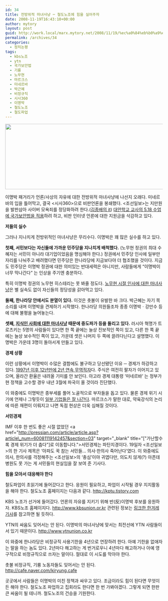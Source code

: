 ```yaml
---
id: 34
title: 전방위적 마녀사냥 ─ 철도노조에 힘을 실어주자
date: 2008-11-19T16:43:10+00:00
author: mytory
layout: post
guid: http://work.local/marx.mytory.net/2008/11/19/%ec%a0%84%eb%b0%a9%ec%9c%84%ec%a0%81-%eb%a7%88%eb%85%80%ec%82%ac%eb%83%a5-%e2%94%80-%ec%b2%a0%eb%8f%84%eb%85%b8%ec%a1%b0%ec%97%90-%ed%9e%98%ec%9d%84-%ec%8b%a4%ec%96%b4%ec%a3%bc%ec%9e%90/
permalink: /archives/34
categories:
  - 정치논평
tags:
  - kbs노조
  - ytn
  - 국가보안법
  - 기륭
  - 노무현
  - 마르크스
  - 미네르바
  - 박근혜
  - 비정규직
  - 시사360
  - 이명박
  - 철도노조
  - 철도파업
---
```

<img src="http://work.local/marx.mytory.net/wp-content/uploads/1/492440e9824fbDE.jpg" class="aligncenter" width="513" height="209" alt="" filename="kptu.tistory.com_11_20_01_37_38.jpg" filemime="" />

이명박 패거리가 언론/사상의 자유에 대한 전방위적 마녀사냥에 나선지 오래다. 미네르바의 입을 틀어막고, 결국 <시사360>으로 비판언론을 봉쇄했다. &lt;조선일보&gt;는 지만원을 발판삼아 사이버 모욕죄를 정당화하려 한다.(<a href="http://pressian.com/article/article.asp?article_num=60081119104045" target="_blank" title="[http://pressian.com/article/article.asp?article_num=60081119104045]로 이동합니다.">김종배의 it</a>) <a href="http://www.hani.co.kr/arti/society/area/318688.html" target="_blank">대안학교 교사의 5.18 수업에 국가보안법을 적용</a>하려 하고, 비판 인터넷 언론에 대한 지원금을 삭감하고 있다.

**저들의 실수**

그러나 지나치게 전방위적인 마녀사냥은 무리수다. 이명박은 꽤 많은 실수를 하고 있다.

**첫째, 서민보다는 자신들에 가까운 민주당을 지나치게 배척했다.** (노무현 정권의 최대 수혜자는 서민이 아니라 대기업이었음을 명심해야 한다.) 정권에서 민주당 인사에 일부만 자리를 나눠주고 배려했다면 민주당은 한나라당에 지금보다야 더 협조했을 것이다. 지금도 민주당은 이명박 정권에 대한 의미있는 반대세력은 아니지만, 사람들에게 “이명박이 너무 막나간다” 는 인상을 주기엔 충분하다. 

특히 이명박 정권의 노무현 히스테리는 못 봐줄 정도다. <a href="http://www.hani.co.kr/arti/society/schooling/322583.html" target="_blank">노무현 시절 인사에 대한 마녀사냥</a>은 별 실속도 없이 자신들의 정당성을 갉아먹고 있다.

**둘째, 한나라당 안에서도 분열이 있다.** 이것은 촛불이 유발한 바 크다. 박근혜는 자기 목소리를 내며 이명박을 견제하기 시작했다. 한나라당 의원들조차 종종 이명박ㆍ강만수 등에 대해 불평을 늘어놓는다.

**셋째, <a href="http://www.hani.co.kr/arti/opinion/column/322605.html" target="_blank">지식인 사회에 대한 마녀사냥</a> 때문에 중도파가 등을 돌리고 있다.** 러시아 혁명가 트로츠키는 5명의 사람들이 있다면 한 쪽 끝에는 늘상 진보적인 쪽이 있고, 다른 한 쪽 끝에는 늘상 보수적인 쪽이 있고, 가운데 셋은 나머지 두 쪽에 끌려다닌다고 설명했다. 이명박은 가운데 3명이 돌아서게 만들고 있다. 

**경제 상황**

이런 상황에서 이명박이 수많은 결함에도 불구하고 당선됐던 이유 ─ 경제가 하강하고 있다. <a href="http://www.hani.co.kr/arti/economy/economy_general/322678.html" target="_blank">1997년 이후 12년만에 2년 연속 무역적자</a>다. 주식은 여전히 팔자가 이어지고 있으며, 올라간 환율은 내려올 기미를 안 보인다. 아고라 경제 대통령 ‘미네르바’ 는 정부가 현 정책을 고수할 경우 내년 3월에 파국이 올 것이라 진단했다.

이 와중에도 이명박은 종부세를 풀어 노골적으로 부자들을 돕고 있다. 물론 경제 위기 시기에 언제나 그렇듯이 <a href="http://news.chosun.com/site/data/html_dir/2008/11/18/2008111801556.html" target="_blank">일부 기업들은 잘 나간다</a>. 마르크스가 말한 대로, 약육강식의 논리에 따른 재편이 이뤄지고 나면 독점 현상은 더욱 심해질 것이다.

**서민경제**

IMF 이후 한 번도 좋은 시절 없었던 <a href="http://pressian.com/article/article.asp?article\_num=60081119142457&section=03" target="\_blank" title="["가난할수록 경제 위기가 더 춥다"]로 이동합니다.">서민경제는 파탄지경</a>이다. 19일자 &lt;조선일보&gt;의 한 기사 제목은 ‘아파도 꾹 참는 서민들… 의사·한의사 죽어난다’였다. 이 와중에도 의사, 한의사를 걱정해주는 &lt;조선일보&gt;의 ‘충심’이야 귀엽다만, 의도치 않게(?) 아픈데 병원도 못 가는 게 서민들의 현실임을 잘 보여 준 기사다. 

**힘을 모아서 대응해야 한다**

철도파업이 초읽기에 들어갔다고 한다. 응원이 필요하고, 파업이 시작될 경우 지지활동을 해야 한다. 철도노조 홈페이지는 다음과 같다. <a href="http://kptu.tistory.com" target="_blank">http://kptu.tistory.com</a>

KBS 노조가 선거에 들어갔다. 언론의 자유를 지키기 위해 반(反)이명박 후보를 응원하자. KBS노조 홈페이지다. <a href="http://www.kbsunion.or.kr" target="_blank">http://www.kbsunion.or.kr</a> 관련된 정보는 <a href="http://www.hani.co.kr/arti/society/media/322546.html" target="_blank">링크한 한겨레 기사</a>를 참고하면 될 듯하다.

YTN의 싸움도 잊어서는 안 된다. 이명박의 마녀사냥에 맞서는 최전선에 YTN 사람들이 서 있기 때문이다. <a href="http://www.ytnunion.co.kr" target="_blank">http://www.ytnunion.co.kr</a>

이 와중에 한나라당은 비정규직 사용기한을 4년으로 연장하려 한다. 아예 기한을 없애자는 말을 하는 놈도 있다. 2년마다 해고하는 게 번거로우니 4년마다 해고하거나 아예 영구적으로 비정규직으로 쓰자는 말이다. 절대로 이 시도를 막아야 한다.

촛불 비정규직, 기륭 노동자들도 잊어서는 안 된다. <a href="http://cafe.naver.com/kiryung.cafe" target="_blank">http://cafe.naver.com/kiryung.cafe</a>

곳곳에서 사람들은 이명박의 미친 정책과 싸우고 있다. 조금이라도 힘이 된다면 무엇이든 해야 한다. 철도노조 파업하고 집회라도 한다면 한 번 가봐야겠다. 그렇게 되면 한판 큰 싸움이 될 테니까. 철도노조의 건승을 기원한다.